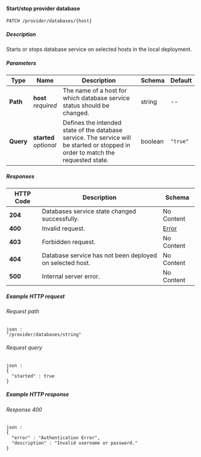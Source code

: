
<a name="patch_provider_databases_host"></a>
#### Start/stop provider database
```
PATCH /provider/databases/{host}
```


##### Description
Starts or stops database service on selected hosts in the local deployment.


##### Parameters

|Type|Name|Description|Schema|Default|
|---|---|---|---|---|
|**Path**|**host**  <br>*required*|The name of a host for which database service status should be changed.|string|--|
|**Query**|**started**  <br>*optional*|Defines the intended state of the database service. The service will be started or stopped in order to match the requested state.|boolean|`"true"`|


##### Responses

|HTTP Code|Description|Schema|
|---|---|---|
|**204**|Databases service state changed successfully.|No Content|
|**400**|Invalid request.|[Error](../definitions/Error.md#error)|
|**403**|Forbidden request.|No Content|
|**404**|Database service has not been deployed on selected host.|No Content|
|**500**|Internal server error.|No Content|


##### Example HTTP request

###### Request path
```
json :
"/provider/databases/string"
```


###### Request query
```
json :
{
  "started" : true
}
```


##### Example HTTP response

###### Response 400
```
json :
{
  "error" : "Authentication Error",
  "description" : "Invalid username or password."
}
```



